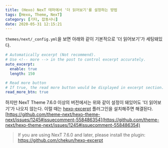 ```yaml
---
title: (Hexo) NexT 테마에서 '더 읽어보기'를 설정하는 방법
tags: [Hexo, Theme, NexT]
category: [기타, 잡동사니]
date: 2020-05-31 12:15:21
---
```


`themes/next/_config.yml`을 보면 아래와 같이 기본적으로 '더 읽어보기'가 세팅돼있다.

```yaml
# Automatically excerpt (Not recommend).
# Use <!-- more --> in the post to control excerpt accurately.
auto_excerpt:
  enable: true
  length: 150

# Read more button
# If true, the read more button would be displayed in excerpt section.
read_more_btn: true
```

하지만 NexT Theme 7.6.0 이상의 버전에서는 위와 같이 설정이 돼있어도 '더 읽어보기'가 나오지 않는다.
이럴 때는 [hexo-excerpt](https://github.com/chekun/hexo-excerpt) 플러그인을 설치해주면 해결된다.
[https://github.com/theme-next/hexo-theme-next/issues/1245#issuecomment-558486354](https://github.com/theme-next/hexo-theme-next/issues/1245#issuecomment-558486354)
> If you are using NexT 7.6.0 and later, please install the plugin: https://github.com/chekun/hexo-excerpt